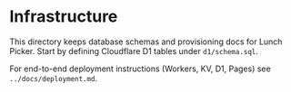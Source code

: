 # Infrastructure

This directory keeps database schemas and provisioning docs for Lunch Picker. Start by defining Cloudflare D1 tables under `d1/schema.sql`.

For end-to-end deployment instructions (Workers, KV, D1, Pages) see `../docs/deployment.md`.
